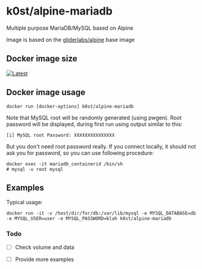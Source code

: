 # k0st/alpine-mariadb

Multiple purpose MariaDB/MySQL based on Alpine

Image is based on the [gliderlabs/alpine](https://registry.hub.docker.com/u/gliderlabs/alpine/) base image

## Docker image size

[![Latest](https://badge.imagelayers.io/k0st/alpine-mariadb.svg)](https://imagelayers.io/?images=k0st/alpine-mariadb:latest 'latest')

## Docker image usage

```
docker run [docker-options] k0st/alpine-mariadb 
```

Note that MySQL root will be randomly generated (using pwgen). 
Root password will be displayed, during first run using output similar to this:
```
[i] MySQL root Password: XXXXXXXXXXXXXXX
```

But you don't need root password really. If you connect locally, it should not 
ask you for password, so you can use following procedure:
```
docker exec -it mariadb_containerid /bin/sh
# mysql -u root mysql
```

## Examples

Typical usage:

```
docker run -it -v /host/dir/for/db:/var/lib/mysql -e MYSQL_DATABASE=db -e MYSQL_USER=user -e MYSQL_PASSWORD=blah k0st/alpine-mariadb
```

### Todo
- [ ] Check volume and data
- [ ] Provide more examples

